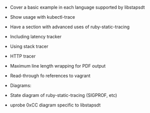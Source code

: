 - Cover a basic example in each language supported by libstapsdt
- Show usage with kubectl-trace
- Have a section with advanced uses of ruby-static-tracing
 - Including latency tracker
 - Using stack tracer
 - HTTP tracer
- Maximum line length wrapping for PDF output
- Read-through fo references to vagrant

- Diagrams:
 - State diagram of ruby-static-tracing (SIGPROF, etc)
 - uprobe 0xCC diagram specific to libstapsdt
